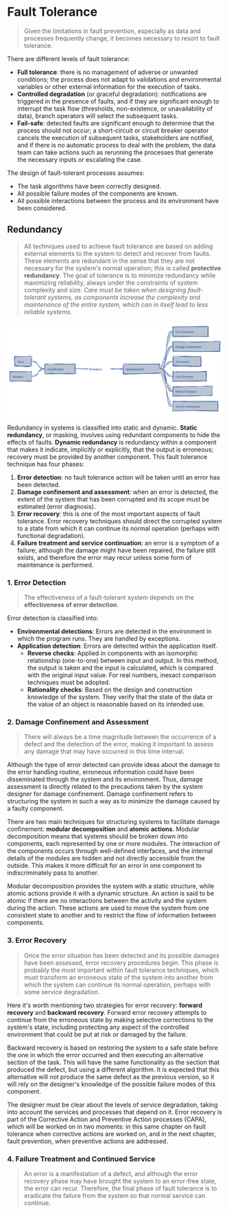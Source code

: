 # Fault Tolerance
> Given the limitations in fault prevention, especially as data and processes frequently change, it becomes necessary to resort to fault tolerance.

There are different levels of fault tolerance:
* **Full tolerance**: there is no management of adverse or unwanted conditions; the process does not adapt to validations and environmental variables or other external information for the execution of tasks.
* **Controlled degradation** (or graceful degradation): notifications are triggered in the presence of faults, and if they are significant enough to interrupt the task flow (thresholds, non-existence, or unavailability of data), branch operators will select the subsequent tasks.
* **Fail-safe**: detected faults are significant enough to determine that the process should not occur; a short-circuit or circuit breaker operator cancels the execution of subsequent tasks, stakeholders are notified, and if there is no automatic process to deal with the problem, the data team can take actions such as rerunning the processes that generate the necessary inputs or escalating the case.

The design of fault-tolerant processes assumes:
* The task algorithms have been correctly designed.
* All possible failure modes of the components are known.
* All possible interactions between the process and its environment have been considered.

## Redundancy
> All techniques used to achieve fault tolerance are based on adding external elements to the system to detect and recover from faults. These elements are redundant in the sense that they are not necessary for the system's normal operation; this is called **protective redundancy**. The goal of tolerance is to minimize redundancy while maximizing reliability, always under the constraints of system complexity and size. *Care must be taken when designing fault-tolerant systems, as components increase the complexity and maintenance of the entire system, which can in itself lead to less reliable systems*.

<p align="center">
  <img src="../../assets/concepts/systems-reliability/fault_tolerance_v1.svg" alt="Systems Reliability - Mechanisms - Fault Tolerance - Redudancy">
</p>

Redundancy in systems is classified into static and dynamic. **Static redundancy**, or masking, involves using redundant components to hide the effects of faults. **Dynamic redundancy** is redundancy within a component that makes it indicate, implicitly or explicitly, that the output is erroneous; recovery must be provided by another component. This fault tolerance technique has four phases:
1. **Error detection**: no fault tolerance action will be taken until an error has been detected.
2. **Damage confinement and assessment**: when an error is detected, the extent of the system that has been corrupted and its scope must be estimated (error diagnosis).
3. **Error recovery**: this is one of the most important aspects of fault tolerance. Error recovery techniques should direct the corrupted system to a state from which it can continue its normal operation (perhaps with functional degradation).
4. **Failure treatment and service continuation**: an error is a symptom of a failure; although the damage might have been repaired, the failure still exists, and therefore the error may recur unless some form of maintenance is performed.

### 1. Error Detection
> The effectiveness of a fault-tolerant system depends on the **effectiveness of error detection**.

Error detection is classified into:
* **Environmental detections**: Errors are detected in the environment in which the program runs. They are handled by exceptions.
* **Application detection**: Errors are detected within the application itself.
  * **Reverse checks**: Applied in components with an isomorphic relationship (one-to-one) between input and output. In this method, the output is taken and the input is calculated, which is compared with the original input value. For real numbers, inexact comparison techniques must be adopted.
  * **Rationality checks**: Based on the design and construction knowledge of the system. They verify that the state of the data or the value of an object is reasonable based on its intended use.

### 2. Damage Confinement and Assessment
> There will always be a time magnitude between the occurrence of a defect and the detection of the error, making it important to assess any damage that may have occurred in this time interval.

Although the type of error detected can provide ideas about the damage to the error handling routine, erroneous information could have been disseminated through the system and its environment. Thus, damage assessment is directly related to the precautions taken by the system designer for damage confinement. Damage confinement refers to structuring the system in such a way as to minimize the damage caused by a faulty component.

There are two main techniques for structuring systems to facilitate damage confinement: **modular decomposition** and **atomic actions**. Modular decomposition means that systems should be broken down into components, each represented by one or more modules. The interaction of the components occurs through well-defined interfaces, and the internal details of the modules are hidden and not directly accessible from the outside. This makes it more difficult for an error in one component to indiscriminately pass to another.

Modular decomposition provides the system with a static structure, while atomic actions provide it with a dynamic structure. An action is said to be atomic if there are no interactions between the activity and the system during the action. These actions are used to move the system from one consistent state to another and to restrict the flow of information between components.

### 3. Error Recovery
> Once the error situation has been detected and its possible damages have been assessed, error recovery procedures begin. This phase is probably the most important within fault tolerance techniques, which must transform an erroneous state of the system into another from which the system can continue its normal operation, perhaps with some service degradation.

Here it's worth mentioning two strategies for error recovery: **forward recovery** and **backward recovery**. Forward error recovery attempts to continue from the erroneous state by making selective corrections to the system's state, including protecting any aspect of the controlled environment that could be put at risk or damaged by the failure.

Backward recovery is based on restoring the system to a safe state before the one in which the error occurred and then executing an alternative section of the task. This will have the same functionality as the section that produced the defect, but using a different algorithm. It is expected that this alternative will not produce the same defect as the previous version, so it will rely on the designer's knowledge of the possible failure modes of this component.

The designer must be clear about the levels of service degradation, taking into account the services and processes that depend on it. Error recovery is part of the Corrective Action and Preventive Action processes (CAPA), which will be worked on in two moments: in this same chapter on fault tolerance when corrective actions are worked on, and in the next chapter, fault prevention, when preventive actions are addressed.

### 4. Failure Treatment and Continued Service
> An error is a manifestation of a defect, and although the error recovery phase may have brought the system to an error-free state, the error can recur. Therefore, the final phase of fault tolerance is to eradicate the failure from the system so that normal service can continue.